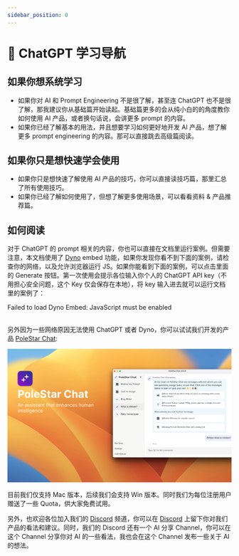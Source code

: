 ```yaml
---
sidebar_position: 0
---
```


# 🧭 ChatGPT 学习导航

<head>
  <script defer="defer" src="https://embed.trydyno.com/embedder.js"></script>
  <link href="https://embed.trydyno.com/embedder.css" rel="stylesheet" />
</head>

## 如果你想系统学习

- 如果你对 AI 和 Prompt Engineering 不是很了解，甚至连 ChatGPT 也不是很了解，那我建议你从基础篇开始读起。基础篇更多的会从纯小白的的角度教你如何使用 AI 产品，或者换句话说，会讲更多 prompt 的内容。
- 如果你已经了解基本的用法，并且想要学习如何更好地开发 AI 产品，想了解更多 prompt engineering 的内容。那可以直接跳去高级篇阅读。

## 如果你只是想快速学会使用

- 如果你只是想快速了解使用 AI 产品的技巧，你可以直接读技巧篇，那里汇总了所有使用技巧。
- 如果你已经了解如何使用了，但想了解更多使用场景，可以看看资料 & 产品推荐篇。

## 如何阅读

对于 ChatGPT 的 prompt 相关的内容，你也可以直接在文档里运行案例。但需要注意，本文档使用了 [Dyno](https://trydyno.com/) embed 功能，如果你发现你看不到下面的案例，请检查你的网络，以及允许浏览器运行 JS。如果你能看到下面的案例，可以点击里面的 Generate 按钮。第一次使用会提示各位输入你个人的 ChatGPT API key（不用担心安全问题，这个 Key 仅会保存在本地），将 key 输入进去就可以运行文档里的案例了：

<div trydyno-embed="" openai-model="text-davinci-003" initial-prompt="What is the capital of China?" initial-response="The capital of China is Beijing. " max-tokens="256" box-rows="3" model-temp="0.7" top-p="1">
    <noscript>Failed to load Dyno Embed: JavaScript must be enabled</noscript>
</div>

<br/>

另外因为一些网络原因无法使用 ChatGPT 或者 Dyno，你可以试试我们开发的产品 [PoleStar Chat](https://github.com/thinkingjimmy/PoleStarChat):

![Polestar chat banner](./assets/img/PoleStar_banner.png)

目前我们仅支持 Mac 版本，后续我们会支持 Win 版本。同时我们为每位注册用户赠送了一些 Quota，供大家免费试用。

另外，也欢迎各位加入我们的 [Discord](https://discord.gg/B7Z7wjuUPg) 频道，你可以在 [Discord](https://discord.gg/B7Z7wjuUPg) 上留下你对我们产品的看法和建议。同时，我们的 Discord 还有一个 AI 分享 Channel，你可以在这个 Channel 分享你对 AI 的一些看法，我也会在这个 Channel 发布一些关于 AI 的想法。
